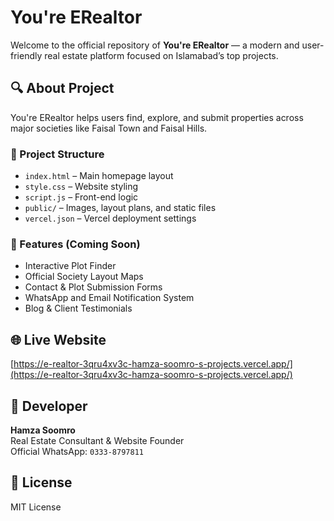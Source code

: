 # You're ERealtor

Welcome to the official repository of **You're ERealtor** — a modern and user-friendly real estate platform focused on Islamabad’s top projects.

## 🔍 About Project

You're ERealtor helps users find, explore, and submit properties across major societies like Faisal Town and Faisal Hills.

### 🔧 Project Structure

- `index.html` – Main homepage layout  
- `style.css` – Website styling  
- `script.js` – Front-end logic  
- `public/` – Images, layout plans, and static files  
- `vercel.json` – Vercel deployment settings

### 📱 Features (Coming Soon)

- Interactive Plot Finder  
- Official Society Layout Maps  
- Contact & Plot Submission Forms  
- WhatsApp and Email Notification System  
- Blog & Client Testimonials

## 🌐 Live Website

[https://e-realtor-3qru4xv3c-hamza-soomro-s-projects.vercel.app/](https://e-realtor-3qru4xv3c-hamza-soomro-s-projects.vercel.app/)

## 👤 Developer

**Hamza Soomro**  
Real Estate Consultant & Website Founder  
Official WhatsApp: `0333-8797811`

## 🪪 License

MIT License
